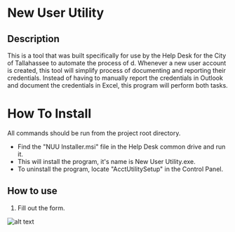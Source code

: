 # New User Utility

## Description
This is a tool that was built specifically for use by the Help Desk for the City of Tallahassee to automate the process of d. Whenever a new user account is created, this tool will simplify process of documenting and reporting their credentials. Instead of having to manually report the credentials in Outlook and document the credentials in Excel, this program will perform both tasks.  

# How To Install
All commands should be run from the project root directory.
- Find the "NUU Installer.msi" file in the Help Desk common drive and run it. 
- This will install the program, it's name is New User Utility.exe. 
- To uninstall the program, locate "AcctUtilitySetup" in the Control Panel.  

## How to use
1. Fill out the form. 


![alt text](https://i.imgur.com/knrAcKw.png)

